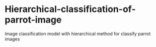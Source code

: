 # Hierarchical-classification-of-parrot-image

Image classification model with hierarchical method for classify parrot images

